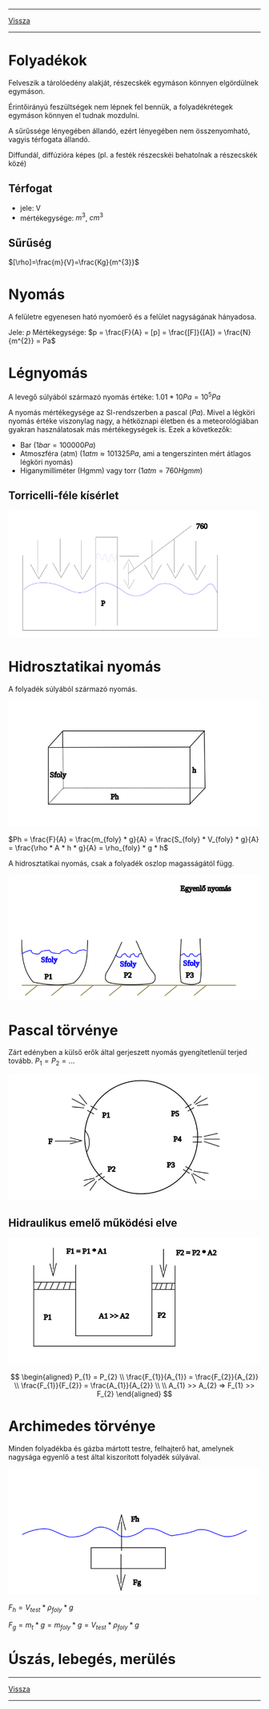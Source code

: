 
---

[Vissza](../fizika.md)

---

# Folyadékok
Felveszik a tárolóedény alakját, részecskék egymáson könnyen elgördülnek egymáson.
>
Érintőirányú feszültségek nem lépnek fel bennük, a folyadékrétegek egymáson könnyen el tudnak mozdulni.
>
A sűrűssége lényegében állandó, ezért lényegében nem összenyomható, vagyis térfogata állandó.
>
Diffundál, diffúzióra képes (pl. a festék részecskéi behatolnak a részecskék közé)
>
## Térfogat
- jele: V
- mértékegysége: $m^{3}$, $cm^{3}$
## Sűrűség
$[\rho]=\frac{m}{V}=\frac{Kg}{m^{3}}$
# Nyomás
A felületre egyenesen ható nyomóerő és a felület nagyságának hányadosa.
>
Jele: $p$
Mértékegysége: $p = \frac{F}{A} = [p] = \frac{[F]}{[A]} = \frac{N}{m^{2}} = Pa$
# Légnyomás
A levegő súlyából származó nyomás értéke: $1.01 * 10 Pa = 10^{5}Pa$
>
A nyomás mértékegysége az SI-rendszerben a pascal ($Pa$). Mivel a légköri nyomás értéke viszonylag nagy, a hétköznapi életben és a meteorológiában gyakran használatosak más mértékegységek is. Ezek a következők:
- Bar ($1 bar = 100 000 Pa$)
- Atmoszféra (atm) ($1 atm ≈ 101 325 Pa$, ami a tengerszinten mért átlagos légköri nyomás)
- Higanymilliméter (Hgmm) vagy torr ($1 atm = 760 Hgmm$)
## Torricelli-féle kísérlet
![torricelli kísérlet](../images/fizika-torricelli-kiserlet.svg)
# Hidrosztatikai nyomás
A folyadék súlyából származó nyomás.
>
![hidrosztatikai nyomás](../images/fizika-hidrosztatikai-nyomas.svg)
>
$Ph = \frac{F}{A} = \frac{m_{foly} * g}{A} = \frac{S_{foly} * V_{foly} * g}{A} = \frac{\rho * A * h * g}{A} = \rho_{foly} * g * h$
>
A hidrosztatikai nyomás, csak a folyadék oszlop magasságától függ.
>
![hidrosztatikai nyomás](../images/fizika-hidrosztatikai-nyomas-002.svg)
# Pascal törvénye
Zárt edényben a külső erők által gerjeszett nyomás gyengítetlenül terjed tovább. $P_{1} = P_{2} = ...$
>
![pascal törvénye](../images/fizika-pascal-torvenye.svg)
>
## Hidraulikus emelő működési elve
![hidraulikus emelő](../images/fizika-hidraulikus-emelo.svg)
>
$$
\begin{aligned}
P_{1} = P_{2} \\
\frac{F_{1}}{A_{1}} = \frac{F_{2}}{A_{2}} \\
\frac{F_{1}}{F_{2}} = \frac{A_{1}}{A_{2}} \\ \\
A_{1} >> A_{2} => F_{1} >> F_{2}
\end{aligned}
$$
# Archimedes törvénye
Minden folyadékba és gázba mártott testre, felhajterő hat, amelynek nagysága egyenlő a test által kiszorított folyadék súlyával.
>
![archimedes torvénye](../images/fizika-archimedes-torvenye.svg)
>
$F_{h} = V_{test} * \rho_{foly} * g$
>
$F_{g} = m_{t} * g = m_{foly} * g = V_{test} * \rho_{foly} * g$
# Úszás, lebegés, merülés

---

[Vissza](../fizika.md)

---
